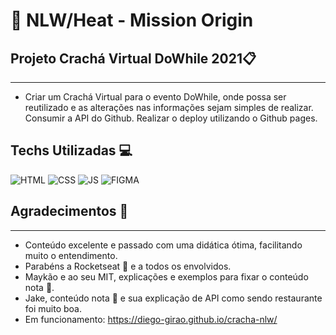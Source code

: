 # 🚀 NLW/Heat - Mission Origin
## Projeto  Crachá Virtual  DoWhile 2021📋
---
- Criar um Crachá Virtual para o evento DoWhile, onde possa ser reutilizado e as alterações nas informações sejam simples de realizar.   Consumir a API do Github.  Realizar o deploy utilizando o Github pages. 
 ## Techs Utilizadas 💻

![HTML](https://img.shields.io/badge/HTML5-E34F26?style=for-the-badge&logo=html5&logoColor=white) ![CSS](https://img.shields.io/badge/CSS3-1572B6?style=for-the-badge&logo=css3&logoColor=white) ![JS](https://img.shields.io/badge/JavaScript-323330?style=for-the-badge&logo=javascript&logoColor=F7DF1E) ![FIGMA](https://img.shields.io/badge/Figma-F24E1E?style=for-the-badge&logo=figma&logoColor=white)

## Agradecimentos 🤙
---
- Conteúdo excelente e passado com uma didática ótima, facilitando muito o entendimento.
- Parabéns a Rocketseat 🚀 e a todos os envolvidos.
- Maykão e ao seu MIT, explicações e exemplos para fixar o conteúdo nota 💯.
- Jake, conteúdo nota 💯 e sua explicação de API como sendo restaurante foi muito boa.
- Em funcionamento: https://diego-girao.github.io/cracha-nlw/
